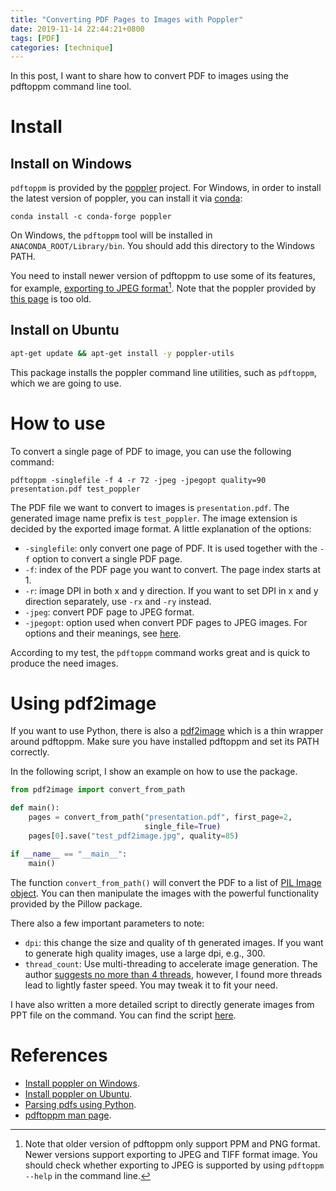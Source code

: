 ```yaml
---
title: "Converting PDF Pages to Images with Poppler"
date: 2019-11-14 22:44:21+0800
tags: [PDF]
categories: [technique]
---
```


In this post, I want to share how to convert PDF to images using the pdftoppm
command line tool.

<!--more-->

# Install

## Install on Windows

`pdftoppm` is provided by the [poppler](https://github.com/freedesktop/poppler)
project. For Windows, in order to install the latest version of poppler, you
can install it via [conda](https://anaconda.org/conda-forge/poppler):

```
conda install -c conda-forge poppler
```

On Windows, the `pdftoppm` tool will be installed in
`ANACONDA_ROOT/Library/bin`. You should add this directory to the Windows PATH.

You need to install newer version of pdftoppm to use some of its features, for
example, [exporting to JPEG format](https://stackoverflow.com/q/18719256/6064933)[^1].
Note that the poppler provided by [this page](https://blog.alivate.com.au/poppler-windows/) is too old.

## Install on Ubuntu

```bash
apt-get update && apt-get install -y poppler-utils
```

This package installs the poppler command line utilities, such as `pdftoppm`,
which we are going to use.

# How to use

To convert a single page of PDF to image, you can use the following command:

```
pdftoppm -singlefile -f 4 -r 72 -jpeg -jpegopt quality=90 presentation.pdf test_poppler
```

The PDF file we want to convert to images is `presentation.pdf`. The generated
image name prefix is `test_poppler`.  The image extension is decided by the
exported image format. A little explanation of the options:

+ `-singlefile`: only convert one page of PDF. It is used together with the `-f` option to convert a single PDF page.
+ `-f`: index of the PDF page you want to convert. The page index starts at 1.
+ `-r`: image DPI in both x and y direction. If you want to set DPI in x and y direction separately, use `-rx` and `-ry` instead.
+ `-jpeg`: convert PDF page to JPEG format.
+ `-jpegopt`: option used when convert PDF pages to JPEG images. For options and their meanings, see [here](https://www.mankier.com/1/pdftoppm).

According to my test, the `pdftoppm` command works great and is quick to
produce the need images.

# Using pdf2image

If you want to use Python, there is also a
[pdf2image](https://github.com/Belval/pdf2image) which is a thin wrapper around
pdftoppm. Make sure you have installed pdftoppm and set its PATH correctly.

In the following script, I show an example on how to use the package.

```python
from pdf2image import convert_from_path

def main():
    pages = convert_from_path("presentation.pdf", first_page=2,
                              single_file=True)
    pages[0].save("test_pdf2image.jpg", quality=85)

if __name__ == "__main__":
    main()
```

The function `convert_from_path()` will convert the PDF to a list of [PIL Image
object](https://pillow.readthedocs.io/en/stable/reference/Image.html). You can
then manipulate the images with the powerful functionality provided by the
Pillow package.

There also a few important parameters to note:

+ `dpi`: this change the size and quality of th generated images. If you want to generate high quality images, use a large dpi, e.g., 300.
+ `thread_count`: Use multi-threading to accelerate image generation. The author [suggests no more than 4
threads](https://github.com/Belval/pdf2image#performance-tips), however, I found more threads lead to lightly faster speed. You may tweak it to fit your
need.

I have also written a more detailed script to directly generate images from PPT
file on the command. You can find the script [here](https://github.com/jdhao/pptx_to_image).


# References

+ [Install poppler on Windows](https://stackoverflow.com/q/18381713/6064933).
+ [Install poppler on Ubuntu](https://stackoverflow.com/q/32156047/6064933).
+ [Parsing pdfs using Python](https://mikethecanuck.wordpress.com/2016/12/29/parsing-pdfs-using-python/).
+ [pdftoppm man page](https://www.mankier.com/1/pdftoppm).

[^1]: Note that older version of pdftoppm only support PPM and PNG format. Newer versions support exporting to JPEG and TIFF format image. You should check whether exporting to JPEG is supported by using `pdftoppm --help` in the command line.
